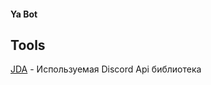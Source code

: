 #### Ya Bot

## Tools
[JDA](https://github.com/DV8FromTheWorld/JDA#documentation) - Используемая Discord Api библиотека 